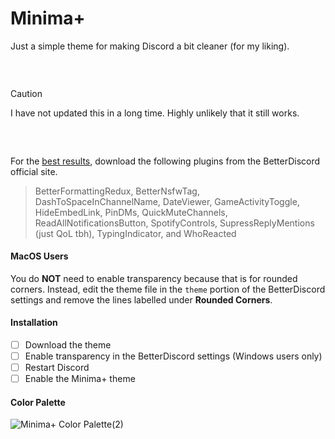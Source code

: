 
# Minima+
Just a simple theme for making Discord a bit cleaner (for my liking).

###  
> [!CAUTION]
> I have not updated this in a long time. Highly unlikely that it still works.

###  
For the [best results](https://user-images.githubusercontent.com/88403706/128266484-77b9f72f-7cc7-4814-bb18-ba29483e7f36.png), download the following plugins from the BetterDiscord official site. 
> BetterFormattingRedux, BetterNsfwTag, DashToSpaceInChannelName, DateViewer, GameActivityToggle, HideEmbedLink, 
  PinDMs, QuickMuteChannels, ReadAllNotificationsButton, SpotifyControls, SupressReplyMentions (just QoL tbh), 
  TypingIndicator, and WhoReacted

#### MacOS Users
You do **NOT** need to enable transparency because that is for rounded corners. Instead, edit the theme file in the `theme` portion of the BetterDiscord settings and remove the lines labelled under **Rounded Corners**.

#### Installation
- [ ] Download the theme
- [ ] Enable transparency in the BetterDiscord settings (Windows users only)
- [ ] Restart Discord
- [ ] Enable the Minima+ theme

#### Color Palette
![Minima+ Color Palette(2)](https://user-images.githubusercontent.com/88403706/128129982-99852aa7-8ae4-4324-9c26-3715fc608bb0.png)

